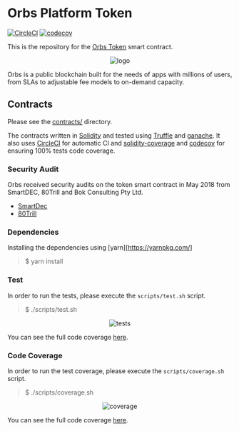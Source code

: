 # Orbs Platform Token

[![CircleCI](https://circleci.com/gh/orbs-network/orbs-token/tree/master.svg?style=svg)](https://circleci.com/gh/orbs-network/orbs-token/tree/master)
[![codecov](https://codecov.io/gh/orbs-network/orbs-token/branch/master/graph/badge.svg)](https://codecov.io/gh/orbs-network/orbs-token)

This is the repository for the [Orbs Token](https://orbs.com) smart contract.

<div align="center">
    <img alt="logo" src="/logo.jpg" />
</div>

Orbs is a public blockchain built for the needs of apps with millions of users, from SLAs to adjustable fee models to on-demand capacity.

## Contracts

Please see the [contracts/](contracts) directory.

The contracts written in [Solidity](https://solidity.readthedocs.io/en/develop/) and tested using [Truffle](http://truffleframework.com/) and [ganache](https://github.com/trufflesuite/ganache). It also uses [CircleCI](https://circleci.com/gh/orbs-network/orbs-token) for automatic CI and [solidity-coverage](https://github.com/sc-forks/solidity-coverage) and [codecov](https://codecov.io/gh/orbs-network/orbs-token) for ensuring 100% tests code coverage.

### Security Audit
Orbs received security audits on the token smart contract in May 2018 from SmartDEC, 80Trill and Bok Consulting Pty Ltd.

- [SmartDec](SmartDec%20OrbsToken%20Security%20Audit.pdf)
- [80Trill](80Trill_OrbsToken_Audit_v1.0.pdf)

### Dependencies

Installing the dependencies using [yarn][https://yarnpkg.com/]

> $ yarn install

### Test

In order to run the tests, please execute the `scripts/test.sh` script.

> $ ./scripts/test.sh

<div align="center">
    <img alt="tests" src="/images/tests.png" />
</div>

You can see the full code coverage [here](https://circleci.com/gh/orbs-network/orbs-token).

### Code Coverage

In order to run the test coverage, please execute the `scripts/coverage.sh` script.

> $ ./scripts/coverage.sh

<div align="center">
    <img alt="coverage" src="/images/coverage.png" />
</div>

You can see the full code coverage [here](https://codecov.io/gh/orbs-network/orbs-token/tree/master/contracts).

